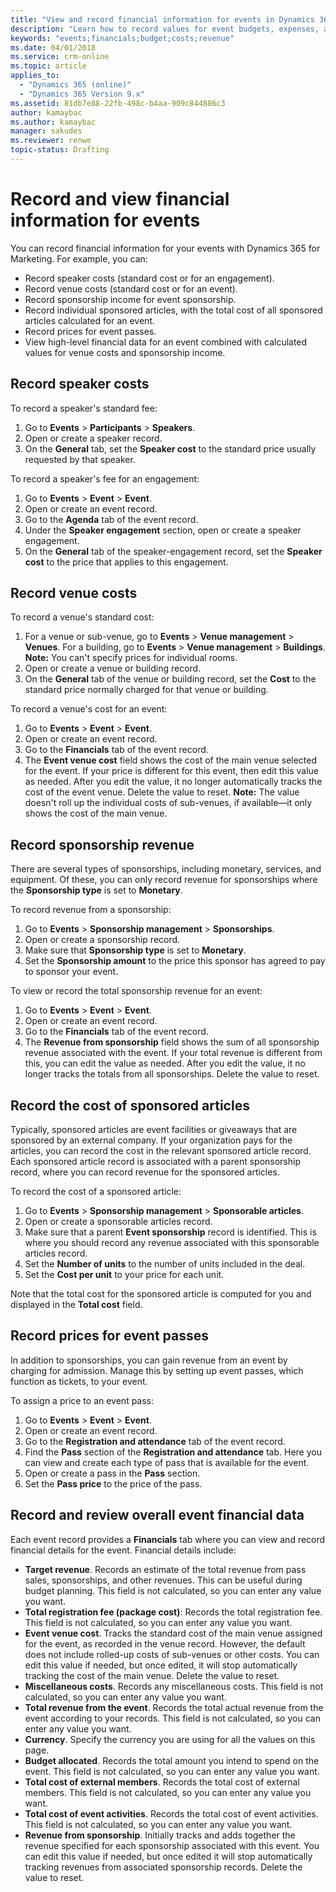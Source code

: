 ```yaml
---
title: "View and record financial information for events in Dynamics 365 for Marketing | Microsoft Docs "
description: "Learn how to record values for event budgets, expenses, and revenue in Dynamics 365 for Marketing"
keywords: "events;financials;budget;costs;revenue"
ms.date: 04/01/2018
ms.service: crm-online
ms.topic: article
applies_to:
  - "Dynamics 365 (online)"
  - "Dynamics 365 Version 9.x"
ms.assetid: 81db7e88-22fb-498c-b4aa-909c844886c3
author: kamaybac
ms.author: kamaybac
manager: sakudes
ms.reviewer: renwe
topic-status: Drafting
---
```


# Record and view financial information for events

You can record financial information for your events with Dynamics 365 for Marketing. For example, you can:
- Record speaker costs (standard cost or for an engagement).
- Record venue costs (standard cost or for an event).
- Record sponsorship income for event sponsorship.
- Record individual sponsored articles, with the total cost of all sponsored articles calculated for an event.
- Record prices for event passes.
- View high-level financial data for an event combined with calculated values for venue costs and sponsorship income.

## Record speaker costs

To record a speaker's standard fee:

1. Go to **Events** > **Participants** > **Speakers**.
1. Open or create a speaker record.
1. On the **General** tab, set the **Speaker cost** to the standard price usually requested by that speaker.

To record a speaker's fee for an engagement:

1. Go to **Events** > **Event** > **Event**.
1. Open or create an event record.
1. Go to the **Agenda** tab of the event record.
1. Under the **Speaker engagement** section, open or create a speaker engagement.
1. On the **General** tab of the speaker-engagement record, set the **Speaker cost** to the price that applies to this engagement.

## Record venue costs

To record a venue's standard cost:

1. For a venue or sub-venue, go to **Events** > **Venue management** > **Venues**. For a building, go to **Events** > **Venue management** > **Buildings**. 
**Note:** You can't specify prices for individual rooms.
1. Open or create a venue or building record.
1. On the **General** tab of the venue or building record, set the **Cost** to the standard price normally charged for that venue or building.

To record a venue's cost for an event:

1. Go to **Events** > **Event** > **Event**.
1. Open or create an event record.
1. Go to the **Financials** tab of the event record.
1. The **Event venue cost** field shows the cost of the main venue selected for the event. If your price is different for this event, then edit this value as needed. After you edit the value, it no longer automatically tracks the cost of the event venue. Delete the value to reset.
**Note:** The value doesn't roll up the individual costs of sub-venues, if available—it only shows the cost of the main venue. 

## Record sponsorship revenue

There are several types of sponsorships, including monetary, services, and equipment. Of these, you can only record revenue for sponsorships where the **Sponsorship type** is set to **Monetary**.

To record revenue from a sponsorship:

1. Go to **Events** > **Sponsorship management** > **Sponsorships**.
1. Open or create a sponsorship record.
1. Make sure that **Sponsorship type** is set to **Monetary**.
1. Set the **Sponsorship amount** to the price this sponsor has agreed to pay to sponsor your event.

To view or record the total sponsorship revenue for an event:

1. Go to **Events** > **Event** > **Event**.
1. Open or create an event record.
1. Go to the **Financials** tab of the event record.
1. The **Revenue from sponsorship** field shows the sum of all sponsorship revenue associated with the event. If your total revenue is different from this, you can edit the value as needed. After you edit the value, it no longer tracks the totals from all sponsorships. Delete the value to reset.

## Record the cost of sponsored articles

Typically, sponsored articles are event facilities or giveaways that are sponsored by an external company. If your organization pays for the articles, you can record the cost in the relevant sponsored article record. Each sponsored article record is associated with a parent sponsorship record, where you can record revenue for the sponsored articles.

To record the cost of a sponsored article:

1. Go to **Events** > **Sponsorship management** > **Sponsorable articles**.
1. Open or create a sponsorable articles record.
1. Make sure that a parent **Event sponsorship** record is identified. This is where you should record any revenue associated with this sponsorable articles record.
1. Set the **Number of units** to the number of units included in the deal.
1. Set the **Cost per unit** to your price for each unit.

Note that the total cost for the sponsored article is computed for you and displayed in the **Total cost** field.

## Record prices for event passes

In addition to sponsorships, you can gain revenue from an event by charging for admission. Manage this by setting up event passes, which function as tickets, to your event.

To assign a price to an event pass:

1. Go to **Events** > **Event** > **Event**.
1. Open or create an event record.
1. Go to the **Registration and attendance** tab of the event record.
1. Find the **Pass** section of the **Registration and attendance** tab. Here you can view and create each type of pass that is available for the event.
1. Open or create a pass in the **Pass** section.
1. Set the **Pass price** to the price of the pass.

## Record and review overall event financial data

Each event record provides a **Financials** tab where you can view and record financial details for the event. Financial details include:

- **Target revenue**. Records an estimate of the total revenue from pass sales, sponsorships, and other revenues. This can be useful during budget planning. This field is not calculated, so you can enter any value you want.
- **Total registration fee (package cost)**: Records the total registration fee. This field is not calculated, so you can enter any value you want.
- **Event venue cost**. Tracks the standard cost of the main venue assigned for the event, as recorded in the venue record. However, the default does not include rolled-up costs of sub-venues or other costs. You can edit this value if needed, but once edited, it will stop automatically tracking the cost of the main venue. Delete the value to reset.
- **Miscellaneous costs**. Records any miscellaneous costs. This field is not calculated, so you can enter any value you want.
- **Total revenue from the event**. Records the total actual revenue from the event according to your records. This field is not calculated, so you can enter any value you want.
- **Currency**. Specify the currency you are using for all the values on this page.
- **Budget allocated**. Records the total amount you intend to spend on the event. This field is not calculated, so you can enter any value you want.
- **Total cost of external members**. Records the total cost of external members. This field is not calculated, so you can enter any value you want.
- **Total cost of event activities**. Records the total cost of event activities. This field is not calculated, so you can enter any value you want.
- **Revenue from sponsorship**. Initially tracks and adds together the revenue specified for each sponsorship associated with this event. You can edit this value if needed, but once edited it will stop automatically tracking revenues from associated sponsorship records. Delete the value to reset.


